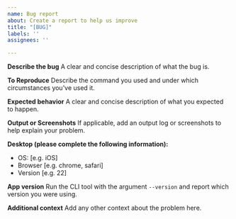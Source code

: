 ```yaml
---
name: Bug report
about: Create a report to help us improve
title: "[BUG]"
labels: ''
assignees: ''

---
```


**Describe the bug**
A clear and concise description of what the bug is.

**To Reproduce**
Describe the command you used and under which circumstances you've used it.

**Expected behavior**
A clear and concise description of what you expected to happen.

**Output or Screenshots**
If applicable, add an output log or screenshots to help explain your problem.

**Desktop (please complete the following information):**
 - OS: [e.g. iOS]
 - Browser [e.g. chrome, safari]
 - Version [e.g. 22]

**App version**
Run the CLI tool with the argument ``--version`` and report which version you were using.

**Additional context**
Add any other context about the problem here.
